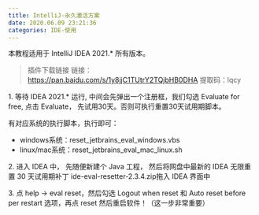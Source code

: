 ```yaml
---
title: IntelliJ-永久激活方案
date: 2020.06.09 23:21:36
categories: IDE-使用
---
```


本教程适用于 IntelliJ IDEA 2021.* 所有版本。

> 插件下载链接
链接：<https://pan.baidu.com/s/1y8jjC1TUtrY2TQjbHB0DHA>
提取码：lqcy

1\. 等待 IDEA 2021.* 运行, 中间会先弹出一个注册框，我们勾选 Evaluate for free, 点击 Evaluate， 先试用30天。否则可执行重置30天试用期脚本。

有对应系统的执行脚本，执行即可：

* windows系统：reset_jetbrains_eval_windows.vbs
* linux/mac系统：reset_jetbrains_eval_mac_linux.sh

2\. 进入 IDEA 中， 先随便新建个 Java 工程， 然后将网盘中最新的 IDEA 无限重置 30 天试用期补丁 ide-eval-resetter-2.3.4.zip拖入 IDEA 界面中

3\. 点 help -> eval reset，然后勾选 Logout when reset 和 Auto reset before per restart 选项，再点 reset 然后重启软件！（这一步非常重要）
